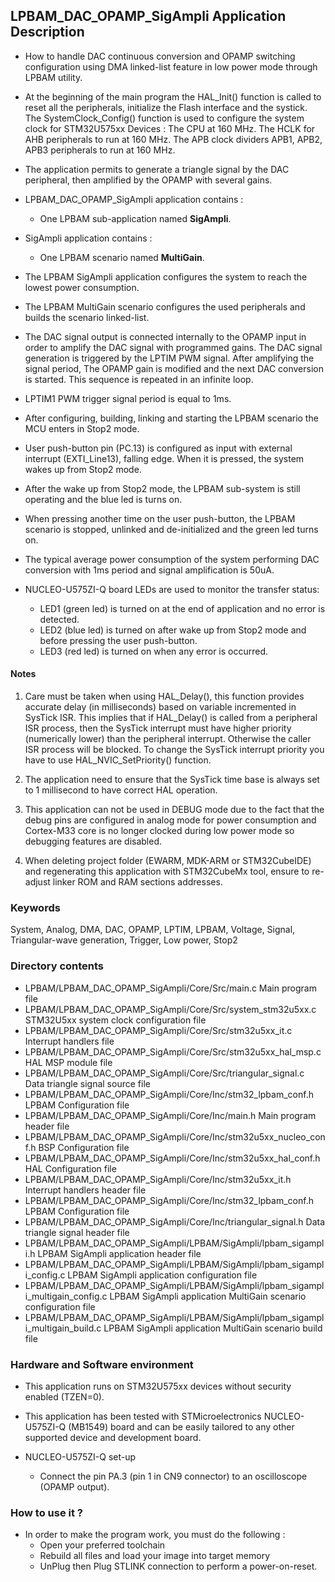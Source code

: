## <b>LPBAM_DAC_OPAMP_SigAmpli Application Description</b>
-   How to handle DAC continuous conversion and OPAMP switching configuration using DMA linked-list feature in low power
mode through LPBAM utility.

-   At the beginning of the main program the HAL_Init() function is called to reset
all the peripherals, initialize the Flash interface and the systick.
The SystemClock_Config() function is used to configure the system clock for STM32U575xx Devices :
The CPU at 160 MHz.
The HCLK for AHB peripherals to run at 160 MHz.
The APB clock dividers APB1, APB2, APB3 peripherals to run at 160 MHz.

-   The application permits to generate a triangle signal by the DAC peripheral, then amplified by the OPAMP with several
gains.

-   LPBAM_DAC_OPAMP_SigAmpli application contains :
    -   One LPBAM sub-application named **SigAmpli**.
-   SigAmpli application contains :
    -   One LPBAM scenario named **MultiGain**.

-   The LPBAM SigAmpli application configures the system to reach the lowest power consumption.

-   The LPBAM MultiGain scenario configures the used peripherals and builds the scenario linked-list.

-   The DAC signal output is connected internally to the OPAMP input in order to amplify the DAC signal with programmed
gains. The DAC signal generation is triggered by the LPTIM PWM signal.
After amplifying the signal period, The OPAMP gain is modified and the next DAC conversion is started. This sequence is
repeated in an infinite loop.

-   LPTIM1 PWM trigger signal period is equal to 1ms.

-   After configuring, building, linking and starting the LPBAM scenario the MCU enters in Stop2 mode.

-   User push-button pin (PC.13) is configured as input with external interrupt (EXTI_Line13), falling edge. When it
is pressed, the system wakes up from Stop2 mode.

-   After the wake up from Stop2 mode, the LPBAM sub-system is still operating and the blue led is turns on.

-   When pressing another time on the user push-button, the LPBAM scenario is stopped, unlinked and de-initialized and the
green led turns on.

-   The typical average power consumption of the system performing DAC conversion with 1ms period and signal
amplification is 50uA.

-   NUCLEO-U575ZI-Q board LEDs are used to monitor the transfer status:
    -   LED1 (green led) is turned on at the end of application and no error is detected.
    -   LED2 (blue led) is turned on after wake up from Stop2 mode and before pressing the user push-button.
    -   LED3 (red led) is turned on when any error is occurred.

#### <b>Notes</b>
 1. Care must be taken when using HAL_Delay(), this function provides accurate delay (in milliseconds)
      based on variable incremented in SysTick ISR. This implies that if HAL_Delay() is called from
      a peripheral ISR process, then the SysTick interrupt must have higher priority (numerically lower)
      than the peripheral interrupt. Otherwise the caller ISR process will be blocked.
      To change the SysTick interrupt priority you have to use HAL_NVIC_SetPriority() function.

 2. The application need to ensure that the SysTick time base is always set to 1 millisecond
      to have correct HAL operation.

 3. This application can not be used in DEBUG mode due to the fact that the debug pins are configured in analog mode for power
      consumption and Cortex-M33 core is no longer clocked during low power mode so debugging features are disabled.

 4. When deleting project folder (EWARM, MDK-ARM or STM32CubeIDE) and regenerating this application with STM32CubeMx tool, 
      ensure to re-adjust linker ROM and RAM sections addresses.

### <b>Keywords</b>

System, Analog, DMA, DAC, OPAMP, LPTIM, LPBAM, Voltage, Signal, Triangular-wave generation, Trigger, Low power, Stop2

### <b>Directory contents</b>

-   LPBAM/LPBAM_DAC_OPAMP_SigAmpli/Core/Src/main.c                                  Main program file
-   LPBAM/LPBAM_DAC_OPAMP_SigAmpli/Core/Src/system_stm32u5xx.c                      STM32U5xx system clock configuration file
-   LPBAM/LPBAM_DAC_OPAMP_SigAmpli/Core/Src/stm32u5xx_it.c                          Interrupt handlers file
-   LPBAM/LPBAM_DAC_OPAMP_SigAmpli/Core/Src/stm32u5xx_hal_msp.c                     HAL MSP module file
-   LPBAM/LPBAM_DAC_OPAMP_SigAmpli/Core/Src/triangular_signal.c                     Data triangle signal source file
-   LPBAM/LPBAM_DAC_OPAMP_SigAmpli/Core/Inc/stm32_lpbam_conf.h                      LPBAM Configuration file
-   LPBAM/LPBAM_DAC_OPAMP_SigAmpli/Core/Inc/main.h                                  Main program header file
-   LPBAM/LPBAM_DAC_OPAMP_SigAmpli/Core/Inc/stm32u5xx_nucleo_conf.h                 BSP Configuration file
-   LPBAM/LPBAM_DAC_OPAMP_SigAmpli/Core/Inc/stm32u5xx_hal_conf.h                    HAL Configuration file
-   LPBAM/LPBAM_DAC_OPAMP_SigAmpli/Core/Inc/stm32u5xx_it.h                          Interrupt handlers header file
-   LPBAM/LPBAM_DAC_OPAMP_SigAmpli/Core/Inc/stm32_lpbam_conf.h                      LPBAM Configuration file
-   LPBAM/LPBAM_DAC_OPAMP_SigAmpli/Core/Inc/triangular_signal.h                     Data triangle signal header file
-   LPBAM/LPBAM_DAC_OPAMP_SigAmpli/LPBAM/SigAmpli/lpbam_sigampli.h                  LPBAM SigAmpli application header file
-   LPBAM/LPBAM_DAC_OPAMP_SigAmpli/LPBAM/SigAmpli/lpbam_sigampli_config.c           LPBAM SigAmpli application configuration file
-   LPBAM/LPBAM_DAC_OPAMP_SigAmpli/LPBAM/SigAmpli/lpbam_sigampli_multigain_config.c LPBAM SigAmpli application MultiGain scenario configuration file
-   LPBAM/LPBAM_DAC_OPAMP_SigAmpli/LPBAM/SigAmpli/lpbam_sigampli_multigain_build.c  LPBAM SigAmpli application MultiGain scenario build file

### <b>Hardware and Software environment</b>

-   This application runs on STM32U575xx devices without security enabled (TZEN=0).

-   This application has been tested with STMicroelectronics NUCLEO-U575ZI-Q (MB1549)
    board and can be easily tailored to any other supported device
    and development board.

-   NUCLEO-U575ZI-Q set-up
    -   Connect the pin PA.3 (pin 1 in CN9 connector) to an oscilloscope (OPAMP output).

### <b>How to use it ?</b>

-   In order to make the program work, you must do the following :
    -   Open your preferred toolchain
    -   Rebuild all files and load your image into target memory
    -   UnPlug then Plug STLINK connection to perform a power-on-reset.